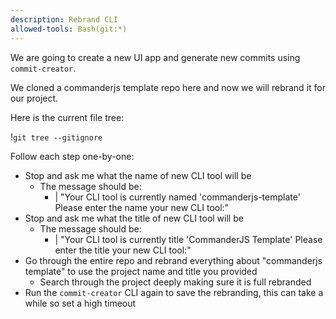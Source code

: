 ```yaml
---
description: Rebrand CLI
allowed-tools: Bash(git:*)
---
```


We are going to create a new UI app and generate new commits using `commit-creator`.

We cloned a commanderjs template repo here and now we will rebrand it for our project.

Here is the current file tree:

!`git tree --gitignore`

Follow each step one-by-one:
- Stop and ask me what the name of new CLI tool will be
    - The message should be:
      - |
        "Your CLI tool is currently named 'commanderjs-template'
        Please enter the name your new CLI tool:"
- Stop and ask me what the title of new CLI tool will be
    - The message should be:
      - |
        "Your CLI tool is currently title 'CommanderJS Template'
        Please enter the title your new CLI tool:"
- Go through the entire repo and rebrand everything about "commanderjs template" to use the project name and title you provided
  - Search through the project deeply making sure it is full rebranded
- Run the `commit-creator` CLI again to save the rebranding, this can take a while so set a high timeout

